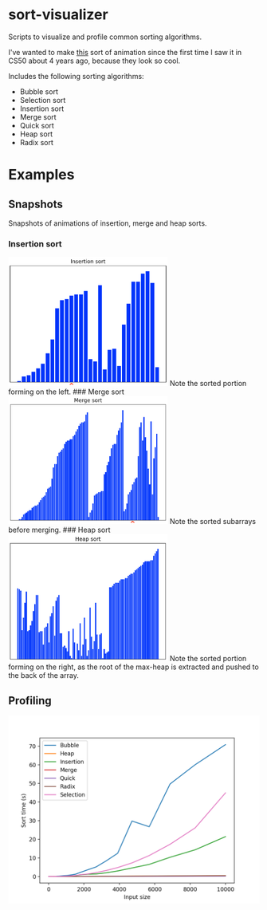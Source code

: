 # sort-visualizer
Scripts to visualize and profile common sorting algorithms.

I've wanted to make [this](https://www.toptal.com/developers/sorting-algorithms) sort of animation since the first time I saw it in CS50 about 4 years ago,
because they look so cool.

Includes the following sorting algorithms:
* Bubble sort
* Selection sort
* Insertion sort
* Merge sort
* Quick sort
* Heap sort
* Radix sort

# Examples
## Snapshots
Snapshots of animations of insertion, merge and heap sorts.
### Insertion sort
<img src="https://github.com/nikhilkmr300/sort-visualizer/blob/master/snapshots/insertion.png" width="320">
Note the sorted portion forming on the left.
### Merge sort
<img src="https://github.com/nikhilkmr300/sort-visualizer/blob/master/snapshots/merge.png" width="320">
Note the sorted subarrays before merging.
### Heap sort
<img src="https://github.com/nikhilkmr300/sort-visualizer/blob/master/snapshots/heap.png" width="320">
Note the sorted portion forming on the right,
as the root of the max-heap is extracted and pushed to the back of the array.

## Profiling
<img src="https://github.com/nikhilkmr300/sort-visualizer/blob/master/graphs/compare_all.png" width="640">

